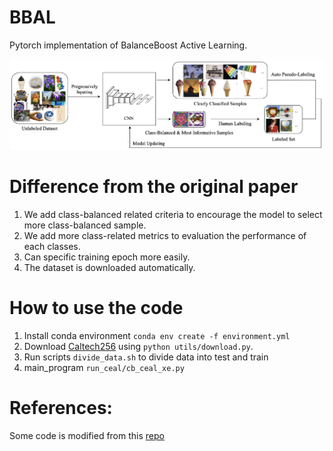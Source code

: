 # BBAL
Pytorch implementation of BalanceBoost Active Learning.

![](readme/arc.jpeg)

# Difference from the original paper

1. We add class-balanced related criteria to encourage the model to select more class-balanced sample.
2. We add more class-related metrics to evaluation the performance of each classes.
3. Can specific training epoch more easily.
4. The dataset is downloaded automatically.

# How to use  the code
1. Install conda environment `conda env create -f environment.yml`
2. Download [Caltech256](https://www.kaggle.com/jessicali9530/caltech256) using `python utils/download.py`.
3. Run scripts `divide_data.sh` to divide data into test and train
4. main_program `run_ceal/cb_ceal_xe.py`

# References:
Some code is modified from this [repo](https://github.com/dhaalves/CEAL_keras/blob/master/CEAL_keras.py) 
